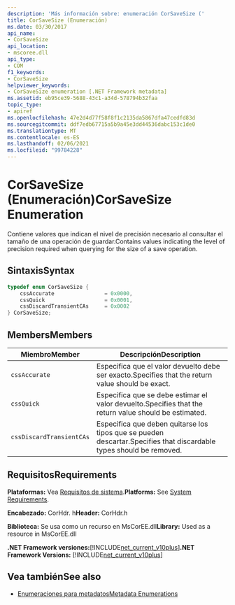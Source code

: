 ```yaml
---
description: 'Más información sobre: enumeración CorSaveSize ('
title: CorSaveSize (Enumeración)
ms.date: 03/30/2017
api_name:
- CorSaveSize
api_location:
- mscoree.dll
api_type:
- COM
f1_keywords:
- CorSaveSize
helpviewer_keywords:
- CorSaveSize enumeration [.NET Framework metadata]
ms.assetid: eb95ce39-5688-43c1-a34d-578794b32faa
topic_type:
- apiref
ms.openlocfilehash: 47e2d4d77f58f8f1c2135da5867dfa47cedfd83d
ms.sourcegitcommit: ddf7edb67715a5b9a45e3dd44536dabc153c1de0
ms.translationtype: MT
ms.contentlocale: es-ES
ms.lasthandoff: 02/06/2021
ms.locfileid: "99784228"
---
```

# <a name="corsavesize-enumeration"></a><span data-ttu-id="6eba9-103">CorSaveSize (Enumeración)</span><span class="sxs-lookup"><span data-stu-id="6eba9-103">CorSaveSize Enumeration</span></span>

<span data-ttu-id="6eba9-104">Contiene valores que indican el nivel de precisión necesario al consultar el tamaño de una operación de guardar.</span><span class="sxs-lookup"><span data-stu-id="6eba9-104">Contains values indicating the level of precision required when querying for the size of a save operation.</span></span>  
  
## <a name="syntax"></a><span data-ttu-id="6eba9-105">Sintaxis</span><span class="sxs-lookup"><span data-stu-id="6eba9-105">Syntax</span></span>  
  
```cpp  
typedef enum CorSaveSize {  
    cssAccurate                = 0x0000,
    cssQuick                   = 0x0001,
    cssDiscardTransientCAs     = 0x0002  
} CorSaveSize;  
```  
  
## <a name="members"></a><span data-ttu-id="6eba9-106">Members</span><span class="sxs-lookup"><span data-stu-id="6eba9-106">Members</span></span>  
  
|<span data-ttu-id="6eba9-107">Miembro</span><span class="sxs-lookup"><span data-stu-id="6eba9-107">Member</span></span>|<span data-ttu-id="6eba9-108">Descripción</span><span class="sxs-lookup"><span data-stu-id="6eba9-108">Description</span></span>|  
|------------|-----------------|  
|`cssAccurate`|<span data-ttu-id="6eba9-109">Especifica que el valor devuelto debe ser exacto.</span><span class="sxs-lookup"><span data-stu-id="6eba9-109">Specifies that the return value should be exact.</span></span>|  
|`cssQuick`|<span data-ttu-id="6eba9-110">Especifica que se debe estimar el valor devuelto.</span><span class="sxs-lookup"><span data-stu-id="6eba9-110">Specifies that the return value should be estimated.</span></span>|  
|`cssDiscardTransientCAs`|<span data-ttu-id="6eba9-111">Especifica que deben quitarse los tipos que se pueden descartar.</span><span class="sxs-lookup"><span data-stu-id="6eba9-111">Specifies that discardable types should be removed.</span></span>|  
  
## <a name="requirements"></a><span data-ttu-id="6eba9-112">Requisitos</span><span class="sxs-lookup"><span data-stu-id="6eba9-112">Requirements</span></span>  

 <span data-ttu-id="6eba9-113">**Plataformas:** Vea [Requisitos de sistema](../../get-started/system-requirements.md).</span><span class="sxs-lookup"><span data-stu-id="6eba9-113">**Platforms:** See [System Requirements](../../get-started/system-requirements.md).</span></span>  
  
 <span data-ttu-id="6eba9-114">**Encabezado:** CorHdr. h</span><span class="sxs-lookup"><span data-stu-id="6eba9-114">**Header:** CorHdr.h</span></span>  
  
 <span data-ttu-id="6eba9-115">**Biblioteca:** Se usa como un recurso en MsCorEE.dll</span><span class="sxs-lookup"><span data-stu-id="6eba9-115">**Library:** Used as a resource in MsCorEE.dll</span></span>  
  
 <span data-ttu-id="6eba9-116">**.NET Framework versiones:**[!INCLUDE[net_current_v10plus](../../../../includes/net-current-v10plus-md.md)]</span><span class="sxs-lookup"><span data-stu-id="6eba9-116">**.NET Framework Versions:** [!INCLUDE[net_current_v10plus](../../../../includes/net-current-v10plus-md.md)]</span></span>  
  
## <a name="see-also"></a><span data-ttu-id="6eba9-117">Vea también</span><span class="sxs-lookup"><span data-stu-id="6eba9-117">See also</span></span>

- [<span data-ttu-id="6eba9-118">Enumeraciones para metadatos</span><span class="sxs-lookup"><span data-stu-id="6eba9-118">Metadata Enumerations</span></span>](metadata-enumerations.md)
